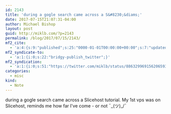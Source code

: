 ```yaml
---
id: 2143
title: 'during a gogle search came across a S&#8230;&diams;'
date: 2017-07-15T21:07:31-04:00
author: Michael Bishop
layout: post
guid: http://miklb.com/?p=2143
permalink: /blog/2017/07/15/2143/
mf2_cite:
  - 'a:4:{s:9:"published";s:25:"0000-01-01T00:00:00+00:00";s:7:"updated";s:25:"0000-01-01T00:00:00+00:00";s:8:"category";a:1:{i:0;s:0:"";}s:6:"author";a:0:{}}'
mf2_syndicate-to:
  - 'a:1:{i:0;s:22:"bridgy-publish_twitter";}'
mf2_syndication:
  - 'a:1:{i:0;s:51:"https://twitter.com/miklb/status/886329969156206593";}'
categories:
  - misc
kind:
  - Note
---
```

during a gogle search came across a Slicehost tutorial. My 1st vps was on Slicehost, reminds me how far I've come - or not ¯\_(ツ)_/¯